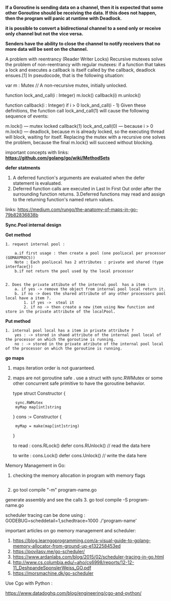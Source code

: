  **If a Goroutine is sending data on a channel, then it is expected that some other Goroutine should be receiving the data. If this does not happen, then the program will panic at runtime with Deadlock.**

 **it is possible to convert a bidirectional channel to a send only or receive only channel but not the vice versa.**

 **Senders have the ability to close the channel to notify receivers that no more data will be sent on the channel.**

 A problem with reentrancy (Reader Writer Locks)
 Recursive mutexes solve the problem of non-reentrancy with regular mutexes: if a function that takes a lock and executes a callback is itself called by the callback, deadlock ensues.[1] In pseudocode, that is the following situation:

var m : Mutex  // A non-recursive mutex, initially unlocked.

function lock_and_call(i : Integer)
    m.lock()
    callback(i)
    m.unlock()

function callback(i : Integer)
    if i > 0
        lock_and_call(i - 1)
Given these definitions, the function call lock_and_call(1) will cause the following sequence of events:

m.lock() — mutex locked
callback(1)
lock_and_call(0) — because i > 0
m.lock() — deadlock, because m is already locked, so the executing thread will block, waiting for itself.
Replacing the mutex with a recursive one solves the problem, because the final m.lock() will succeed without blocking.

important concepts with links:
**https://github.com/golang/go/wiki/MethodSets**

**defer statments**
1. A deferred function's arguments are evaluated when the defer statement is evaluated.
2. Deferred function calls are executed in Last In First Out order after the surrounding function returns.
3.Deferred functions may read and assign to the returning function's named return values.


links: https://medium.com/rungo/the-anatomy-of-maps-in-go-79b82836838b


**Sync.Pool internal design**

**Get method** 

	1. request internal pool :

		a.if first usage : then create a pool (one poolLocal per processor (GOMAXPROCS))
		Note : Each poolLocal has 2 attributes : private and shared (type interface{})
		b.if not return the pool used by the local processor


	2. Does the private attibute of the internal pool  has a item : 
		a. if yes -> remove the object from internal pool local return it.
		b. if no -> does the shared attribute of any other processors pool local have a item ?.
		 	1. if yes ->  steal it
		 	2. if no -> then create a new item using New function and store in the private attribute of the localPool.

**Put method**
```
1. internal pool local has a item in private attribute ?
	yes : -> stored in shaed attribute of the internal pool local of the processor on which the goroutine is running.
	no : -> stored in the private atribute of the internal pool local of the processor on which the goroutine is running.
```

**go maps**

1. maps iteration order is not guaranteed.
2. maps are not goroutine safe . use a struct with sync.RWMutex or some other concurrent safe primitive to have the goroutine behavior. 
	
	type struct Constructor {
		
		sync.RWMutex
		myMap map[int]string
	
	}
	cons := Constructor {
		
		myMap = make(map[int]string)
	
	}	
	
	to read :
	cons.RLock()
	defer cons.RUnlock()
	// read the data here
	
	to write :
	cons.Lock()
	defer cons.Unlock()
	// write the data here
	
	

Memory Management in Go:

1. checking the memory allocation in program with memory flags
	```go build -gcflags "--m -m" program-name.go
	```
2. go tool compile "-m" program-name.go 

generate assembly and see the calls 
3. go tool compile -S program-name.go
	
	
scheduler tracing can be done using :
GODEBUG=scheddetail=1,schedtrace=1000 ./'program-name'

important articles on go memory management and scheduler:

1. https://blog.learngoprogramming.com/a-visual-guide-to-golang-memory-allocator-from-ground-up-e132258453ed
2. https://povilasv.me/go-scheduler/
3. https://www.ardanlabs.com/blog/2015/02/scheduler-tracing-in-go.html
4. http://www.cs.columbia.edu/~aho/cs6998/reports/12-12-11_DeshpandeSponslerWeiss_GO.pdf
5. https://morsmachine.dk/go-scheduler


Use Cgo with Python :

https://www.datadoghq.com/blog/engineering/cgo-and-python/

